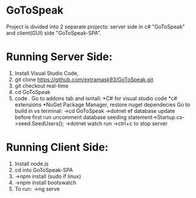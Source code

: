 # GoToSpeak
Project is divided into 2 separate projects: server side in c# "GoToSpeak" and client(GUI) side "GoToSpeak-SPA". 
# Running Server Side:
1. Install Visual Studio Code,
2. git clone https://github.com/extramask93/GoToSpeak.git
3. git checkout real-time
4. cd GoToSpeak
5. code .
Go to addons tab and isntall:
	*C# for visual studio code
	*c# extensions
	*NuGet Package Manager,
restore nuget dependecies
Go to build in vs terminal:
->cd GoToSpeak
->dotnet ef database update
before first run uncomment database seeding statement->Startup.cs->seed.SeedUsers();
->dotnet watch run
->ctrl+c to stop server
# Running Client Side:
1. Install node.js
2. cd into GoToSpeak-SPA
3. ->npm install (sudo if linux)
4. ->npm install bootswatch
4. To run: ->ng serve